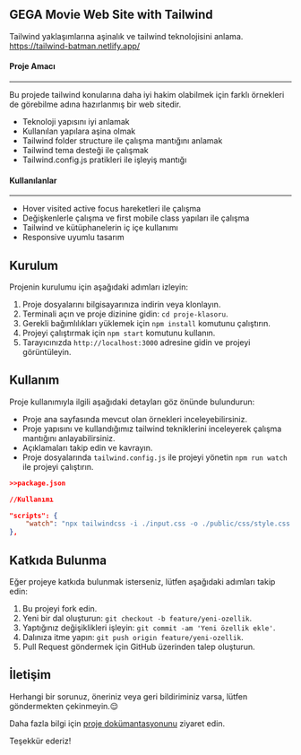 ## GEGA Movie Web Site with Tailwind

Tailwind yaklaşımlarına aşinalık ve tailwind teknolojisini anlama. https://tailwind-batman.netlify.app/


#### Proje Amacı
---

Bu projede tailwind konularına daha iyi hakim olabilmek için farklı örnekleri de görebilme adına hazırlanmış bir web sitedir.

- Teknoloji yapısını iyi anlamak
- Kullanılan yapılara aşina olmak
- Tailwind folder structure ile çalışma mantığını anlamak
- Tailwind tema desteği ile çalışmak
- Tailwind.config.js pratikleri ile işleyiş mantığı


#### Kullanılanlar
---

- Hover visited active focus hareketleri ile çalışma
- Değişkenlerle çalışma ve first mobile class yapıları ile çalışma
- Tailwind ve kütüphanelerin iç içe kullanımı
- Responsive uyumlu tasarım

## Kurulum

Projenin kurulumu için aşağıdaki adımları izleyin:

1. Proje dosyalarını bilgisayarınıza indirin veya klonlayın.
2. Terminali açın ve proje dizinine gidin: `cd proje-klasoru`.
3. Gerekli bağımlılıkları yüklemek için `npm install` komutunu çalıştırın.
4. Projeyi çalıştırmak için `npm start` komutunu kullanın.
5. Tarayıcınızda `http://localhost:3000` adresine gidin ve projeyi görüntüleyin.

## Kullanım

Proje kullanımıyla ilgili aşağıdaki detayları göz önünde bulundurun:

- Proje ana sayfasında mevcut olan örnekleri inceleyebilirsiniz.
- Proje yapısını ve kullandığımız tailwind tekniklerini inceleyerek çalışma mantığını anlayabilirsiniz.
- Açıklamaları takip edin ve kavrayın.
- Proje dosyalarında `tailwind.config.js` ile projeyi yönetin  `npm run watch` ile projeyi çalıştırın.

```json
>>package.json

//Kullanımı

"scripts": {
    "watch": "npx tailwindcss -i ./input.css -o ./public/css/style.css --watch"
},

```

## Katkıda Bulunma

Eğer projeye katkıda bulunmak isterseniz, lütfen aşağıdaki adımları takip edin:

1. Bu projeyi fork edin.
2. Yeni bir dal oluşturun: `git checkout -b feature/yeni-ozellik`.
3. Yaptığınız değişiklikleri işleyin: `git commit -am 'Yeni özellik ekle'`.
4. Dalınıza itme yapın: `git push origin feature/yeni-ozellik`.
5. Pull Request göndermek için GitHub üzerinden talep oluşturun.

## İletişim

Herhangi bir sorunuz, öneriniz veya geri bildiriminiz varsa, lütfen göndermekten çekinmeyin.:relieved:

Daha fazla bilgi için [proje dokümantasyonunu](https://github.com/ad0pa/talwindfirst) ziyaret edin.

Teşekkür ederiz!
